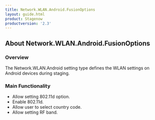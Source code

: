```yaml
---
title: Network.WLAN.Android.FusionOptions
layout: guide.html
product: Stagenow
productversion: '2.3'
---
```


## About Network.WLAN.Android.FusionOptions

### Overview
The Network.WLAN.Android setting type defines the WLAN settings on Android devices during staging.

### Main Functionality

* Allow setting 802.11d option. 
* Enable 802.11d.
* Allow user to select country code.
* Allow setting RF band.











